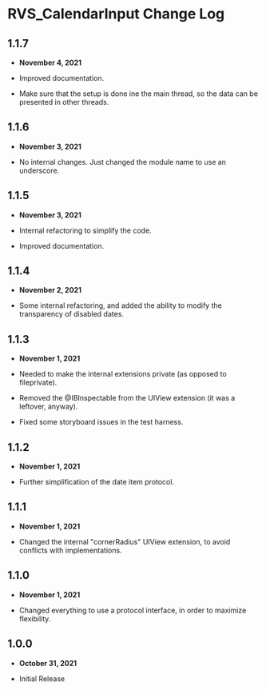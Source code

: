 # RVS_CalendarInput Change Log

## 1.1.7

- **November 4, 2021**

- Improved documentation.
- Make sure that the setup is done ine the main thread, so the data can be presented in other threads.

## 1.1.6

- **November 3, 2021**

- No internal changes. Just changed the module name to use an underscore.

## 1.1.5

- **November 3, 2021**

- Internal refactoring to simplify the code.
- Improved documentation.

## 1.1.4

- **November 2, 2021**

- Some internal refactoring, and added the ability to modify the transparency of disabled dates.

## 1.1.3

- **November 1, 2021**

- Needed to make the internal extensions private (as opposed to fileprivate).
- Removed the @IBInspectable from the UIView extension (it was a leftover, anyway).
- Fixed some storyboard issues in the test harness.

## 1.1.2

- **November 1, 2021**

- Further simplification of the date item protocol.

## 1.1.1

- **November 1, 2021**

- Changed the internal "cornerRadius" UIView extension, to avoid conflicts with implementations.

## 1.1.0

- **November 1, 2021**

- Changed everything to use a protocol interface, in order to maximize flexibility.

## 1.0.0

- **October 31, 2021**

- Initial Release
